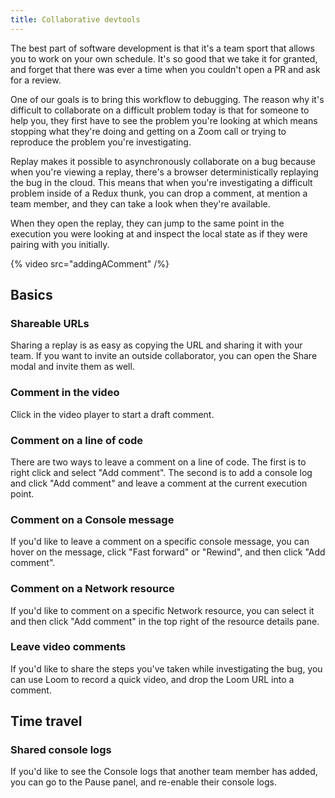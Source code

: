 ```yaml
---
title: Collaborative devtools
---
```


The best part of software development is that it's a team sport that allows you to work on your own schedule. It's so good that we take it for granted, and forget that there was ever a time when you couldn't open a PR and ask for a review.

One of our goals is to bring this workflow to debugging. The reason why it's difficult to collaborate on a difficult problem today is that for someone to help you, they first have to see the problem you're looking at which means stopping what they're doing and getting on a Zoom call or trying to reproduce the problem you're investigating.

Replay makes it possible to asynchronously collaborate on a bug because when you're viewing a replay, there's a browser deterministically replaying the bug in the cloud. This means that when you're investigating a difficult problem inside of a Redux thunk, you can drop a comment, at mention a team member, and they can take a look when they're available.

When they open the replay, they can jump to the same point in the execution you were looking at and inspect the local state as if they were pairing with you initially.

{% video src="addingAComment" /%}

## Basics

### Shareable URLs

Sharing a replay is as easy as copying the URL and sharing it with your team. If you want to invite an outside collaborator, you can open the Share modal and invite them as well.

### Comment in the video

Click in the video player to start a draft comment.

### Comment on a line of code

There are two ways to leave a comment on a line of code. The first is to right click and select "Add comment". The second is to add a console log and click "Add comment" and leave a comment at the current execution point.

### Comment on a Console message

If you'd like to leave a comment on a specific console message, you can hover on the message, click "Fast forward" or "Rewind", and then click "Add comment".

### Comment on a Network resource

If you'd like to comment on a specific Network resource, you can select it and then click "Add comment" in the top right of the resource details pane.

### Leave video comments

If you'd like to share the steps you've taken while investigating the bug, you can use Loom to record a quick video, and drop the Loom URL into a comment.

## Time travel

### Shared console logs

If you'd like to see the Console logs that another team member has added, you can go to the Pause panel, and re-enable their console logs.

